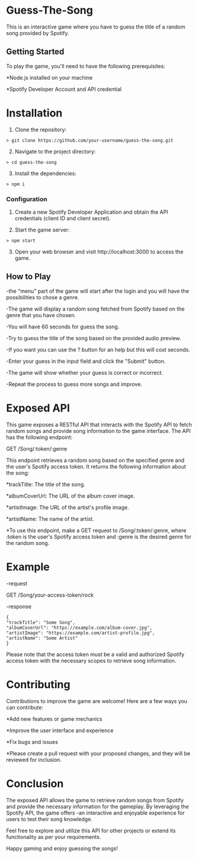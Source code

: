 
# Guess-The-Song
This is an interactive game where you have to guess the title of a random song provided by Spotify.

## Getting Started
To play the game, you'll need to have the following prerequisites:

  *Node.js installed on your machine
  
  *Spotify Developer Account and API credential
  
  # Installation
1. Clone the repository:

```
> git clone https://github.com/your-username/guess-the-song.git
```
2. Navigate to the project directory:
 
```
> cd guess-the-song
```

3. Install the dependencies:

```
> npm i
```

### Configuration
1. Create a new Spotify Developer Application and obtain the API credentials (client ID and client secret).


2. Start the game server:

```
> npm start 
```
3. Open your web browser and visit http://localhost:3000 to access the game.

## How to Play

-the "menu" part of the game will start after the login and you will have the possibilities to chose a genre.

-The game will display a random song fetched from Spotify based on the genre that you have chosen.

-You will have 60 seconds for guess the song.

-Try to guess the title of the song based on the provided audio preview.

-If you want you can use the ? button for an help but this will cost seconds.

-Enter your guess in the input field and click the "Submit" button.

-The game will show whether your guess is correct or incorrect.

-Repeat the process to guess more songs and improve.


# Exposed API
This game exposes a RESTful API that interacts with the Spotify API to fetch random songs and provide song information to the game interface. The API has the following endpoint:

GET /Song/:token/:genre

This endpoint retrieves a random song based on the specified genre and the user's Spotify access token. It returns the following information about the song:

*trackTitle: The title of the song.

*albumCoverUrl: The URL of the album cover image.

*artistImage: The URL of the artist's profile image.

*artistName: The name of the artist.


*To use this endpoint, make a GET request to /Song/:token/:genre, where :token is the user's Spotify access token and :genre is the desired genre for the random song.

# Example
-request
   
   GET /Song/your-access-token/rock

-response 


```
{
"trackTitle": "Some Song",
"albumCoverUrl": "https://example.com/album-cover.jpg",
"artistImage": "https://example.com/artist-profile.jpg",
"artistName": "Some Artist"
}
```
Please note that the access token must be a valid and authorized Spotify access token with the necessary scopes to retrieve song information.

# Contributing

Contributions to improve the game are welcome! Here are a few ways you can contribute:

*Add new features or game mechanics

*Improve the user interface and experience

*Fix bugs and issues

*Please create a pull request with your proposed changes, and they will be reviewed for inclusion.

# Conclusion

The exposed API allows the game to retrieve random songs from Spotify and provide the necessary information for the gameplay. By leveraging the Spotify API, the game offers -an interactive and enjoyable experience for users to test their song knowledge.

Feel free to explore and utilize this API for other projects or extend its functionality as per your requirements.

Happy gaming and enjoy guessing the songs!

